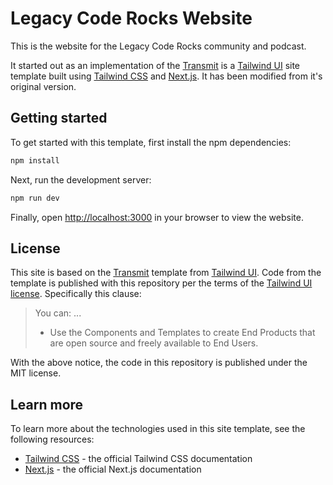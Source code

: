 # Legacy Code Rocks Website

This is the website for the Legacy Code Rocks community and podcast.

It started out as an implementation of the [Transmit](https://tailwindui.com/templates/transmit) is a [Tailwind UI](https://tailwindui.com) site template built using [Tailwind CSS](https://tailwindcss.com) and [Next.js](https://nextjs.org). It has been modified from it's original version.

## Getting started

To get started with this template, first install the npm dependencies:

```bash
npm install
```

Next, run the development server:

```bash
npm run dev
```

Finally, open [http://localhost:3000](http://localhost:3000) in your browser to view the website.

## License

This site is based on the [Transmit](https://tailwindui.com/templates/transmit) template from [Tailwind UI](https://tailwindui.com). Code from the template is published with this repository per the terms of the [Tailwind UI license](LICENSE-TailwindUI.md). Specifically this clause:

> You can:
> ...
> * Use the Components and Templates to create End Products that are open source and freely available to End Users.

With the above notice, the code in this repository is published under the MIT license.

## Learn more

To learn more about the technologies used in this site template, see the following resources:

- [Tailwind CSS](https://tailwindcss.com/docs) - the official Tailwind CSS documentation
- [Next.js](https://nextjs.org/docs) - the official Next.js documentation

